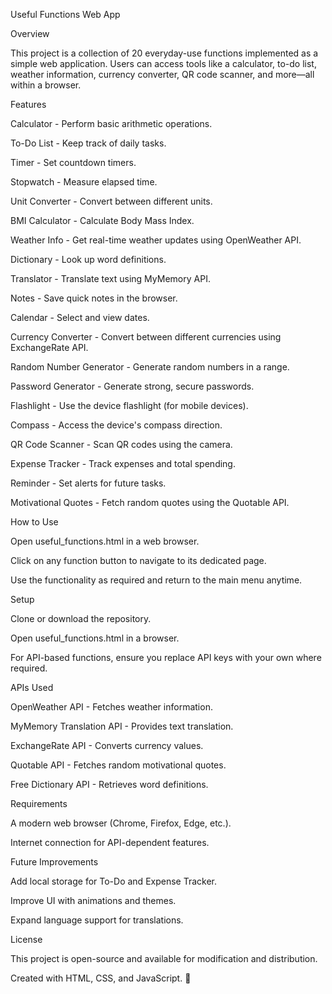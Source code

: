 Useful Functions Web App

Overview

This project is a collection of 20 everyday-use functions implemented as a simple web application. Users can access tools like a calculator, to-do list, weather information, currency converter, QR code scanner, and more—all within a browser.

Features

Calculator - Perform basic arithmetic operations.

To-Do List - Keep track of daily tasks.

Timer - Set countdown timers.

Stopwatch - Measure elapsed time.

Unit Converter - Convert between different units.

BMI Calculator - Calculate Body Mass Index.

Weather Info - Get real-time weather updates using OpenWeather API.

Dictionary - Look up word definitions.

Translator - Translate text using MyMemory API.

Notes - Save quick notes in the browser.

Calendar - Select and view dates.

Currency Converter - Convert between different currencies using ExchangeRate API.

Random Number Generator - Generate random numbers in a range.

Password Generator - Generate strong, secure passwords.

Flashlight - Use the device flashlight (for mobile devices).

Compass - Access the device's compass direction.

QR Code Scanner - Scan QR codes using the camera.

Expense Tracker - Track expenses and total spending.

Reminder - Set alerts for future tasks.

Motivational Quotes - Fetch random quotes using the Quotable API.

How to Use

Open useful_functions.html in a web browser.

Click on any function button to navigate to its dedicated page.

Use the functionality as required and return to the main menu anytime.

Setup

Clone or download the repository.

Open useful_functions.html in a browser.

For API-based functions, ensure you replace API keys with your own where required.

APIs Used

OpenWeather API - Fetches weather information.

MyMemory Translation API - Provides text translation.

ExchangeRate API - Converts currency values.

Quotable API - Fetches random motivational quotes.

Free Dictionary API - Retrieves word definitions.

Requirements

A modern web browser (Chrome, Firefox, Edge, etc.).

Internet connection for API-dependent features.

Future Improvements

Add local storage for To-Do and Expense Tracker.

Improve UI with animations and themes.

Expand language support for translations.

License

This project is open-source and available for modification and distribution.

Created with HTML, CSS, and JavaScript. 🚀